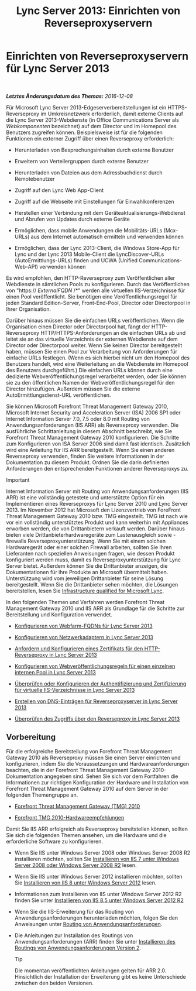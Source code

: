﻿---
title: 'Lync Server 2013: Einrichten von Reverseproxyservern'
TOCTitle: Einrichten von Reverseproxyservern
ms:assetid: 00bc138a-243f-4389-bfa5-9c62fcc95132
ms:mtpsurl: https://technet.microsoft.com/de-de/library/Gg398069(v=OCS.15)
ms:contentKeyID: 49292977
ms.date: 12/10/2016
mtps_version: v=OCS.15
ms.translationtype: HT
---

# Einrichten von Reverseproxyservern für Lync Server 2013

 

_**Letztes Änderungsdatum des Themas:** 2016-12-08_

Für Microsoft Lync Server 2013-Edgeserverbereitstellungen ist ein HTTPS-Reverseproxy im Umkreisnetzwerk erforderlich, damit externe Clients auf die Lync Server 2013-Webdienste (in Office Communications Server als *Webkomponenten* bezeichnet) auf dem Director und im Homepool des Benutzers zugreifen können. Beispielsweise ist für die folgenden Funktionen ein externer Zugriff über einen Reverseproxy erforderlich:

  - Herunterladen von Besprechungsinhalten durch externe Benutzer

  - Erweitern von Verteilergruppen durch externe Benutzer

  - Herunterladen von Dateien aus dem Adressbuchdienst durch Remotebenutzer

  - Zugriff auf den Lync Web App-Client

  - Zugriff auf die Webseite mit Einstellungen für Einwahlkonferenzen

  - Herstellen einer Verbindung mit dem Geräteaktualisierungs-Webdienst und Abrufen von Updates durch externe Geräte

  - Ermöglichen, dass mobile Anwendungen die Mobilitäts-URLs (Mcx-URLs) aus dem Internet automatisch ermitteln und verwenden können

  - Ermöglichen, dass der Lync 2013-Client, die Windows Store-App für Lync und der Lync 2013 Mobile-Client die LyncDiscover-URLs (AutoErmittlungs-URLs) finden und UCWA (Unified Communications-Web-API) verwenden können

Es wird empfohlen, den HTTP-Reverseproxy zum Veröffentlichen aller Webdienste in sämtlichen Pools zu konfigurieren. Durch das Veröffentlichen von "https:// *ExternalFQDN* /\*" werden alle virtuellen IIS-Verzeichnisse für einen Pool veröffentlicht. Sie benötigen eine Veröffentlichungsregel für jeden Standard Edition-Server, Front-End-Pool, Director oder Directorpool in Ihrer Organisation.

Darüber hinaus müssen Sie die einfachen URLs veröffentlichen. Wenn die Organisation einen Director oder Directorpool hat, fängt der HTTP-Reverseproxy HTTP/HTTPS-Anforderungen an die einfachen URLs ab und leitet sie an das virtuelle Verzeichnis der externen Webdienste auf dem Director oder Directorpool weiter. Wenn Sie keinen Director bereitgestellt haben, müssen Sie einen Pool zur Verarbeitung von Anforderungen für einfache URLs festlegen. (Wenn es sich hierbei nicht um den Homepool des Benutzers handelt, wird eine Weiterleitung an die Webdienste im Homepool des Benutzers durchgeführt.) Die einfachen URLs können durch eine dedizierte Webveröffentlichungsregel verarbeitet werden, oder Sie können sie zu den öffentlichen Namen der Webveröffentlichungsregel für den Director hinzufügen. Außerdem müssen Sie die externe AutoErmittlungsdienst-URL veröffentlichen.

Sie können Microsoft Forefront Threat Management Gateway 2010, Microsoft Internet Security and Acceleration Server (ISA) 2006 SP1 oder Internet Information Server 7.0, 7.5 oder 8.0 mit Routing von Anwendungsanforderungen (IIS ARR) als Reverseproxy verwenden. Die ausführliche Schrittanleitung in diesem Abschnitt beschreibt, wie Sie Forefront Threat Management Gateway 2010 konfigurieren. Die Schritte zum Konfigurieren von ISA Server 2006 sind damit fast identisch. Zusätzlich wird eine Anleitung für IIS ARR bereitgestellt. Wenn Sie einen anderen Reverseproxy verwenden, finden Sie weitere Informationen in der Dokumentation zu diesem Produkt. Ordnen Sie die darin definierten Anforderungen den entsprechenden Funktionen anderer Reverseproxys zu.


> [!IMPORTANT]
> Internet Information Server mit Routing von Anwendungsanforderungen (IIS ARR) ist eine vollständig getestete und unterstützte Option für ein Implementieren eines Reverseproxys für Lync Server 2010 und Lync Server 2013. Im November 2012 hat Microsoft den Lizenzvertrieb von ForeFront Threat Management Gateway 2010 bzw. TMG eingestellt. TMG ist nach wie vor ein vollständig unterstütztes Produkt und kann weiterhin mit Appliances erworben werden, die von Drittanbietern verkauft werden. Darüber hinaus bieten viele Drittanbieterhardwaregeräte zum Lastenausgleich sowie -firewalls Reverseproxyunterstützung. Wenn Sie mit einem solchen Hardwaregerät oder einer solchen Firewall arbeiten, sollten Sie Ihren Lieferanten nach speziellen Anweisungen fragen, wie dessen Produkt konfiguriert werden muss, damit es Reverseproxyunterstützung für Lync Server bietet. Außerdem können Sie die Drittanbieter anzeigen, die Dokumentationen für ihre Produkte an Microsoft übermittelt haben. Unterstützung wird vom jeweiligen Drittanbieter für seine Lösung bereitgestellt. Wenn Sie die Drittanbieter sehen möchten, die Lösungen bereitstellen, lesen Sie <A href="http://go.microsoft.com/fwlink/?linkid=268730">Infrastructure qualified for Microsoft Lync</A>.



In den folgenden Themen und Verfahren werden Forefront Threat Management Gateway 2010 und IIS ARR als Grundlage für die Schritte zur Bereitstellung und Konfiguration verwendet.

  - [Konfigurieren von Webfarm-FQDNs für Lync Server 2013](lync-server-2013-configure-web-farm-fqdns.md)

  - [Konfigurieren von Netzwerkadaptern in Lync Server 2013](lync-server-2013-configure-network-adapters.md)

  - [Anfordern und Konfigurieren eines Zertifikats für den HTTP-Reverseproxy in Lync Server 2013](lync-server-2013-request-and-configure-a-certificate-for-your-reverse-http-proxy.md)

  - [Konfigurieren von Webveröffentlichungsregeln für einen einzelnen internen Pool in Lync Server 2013](lync-server-2013-configure-web-publishing-rules-for-a-single-internal-pool.md)

  - [Überprüfen oder Konfigurieren der Authentifizierung und Zertifizierung für virtuelle IIS-Verzeichnisse in Lync Server 2013](lync-server-2013-verify-or-configure-authentication-and-certification-on-iis-virtual-directories.md)

  - [Erstellen von DNS-Einträgen für Reverseproxyserver in Lync Server 2013](lync-server-2013-create-dns-records-for-reverse-proxy-servers.md)

  - [Überprüfen des Zugriffs über den Reverseproxy in Lync Server 2013](lync-server-2013-verify-access-through-your-reverse-proxy.md)

## Vorbereitung

Für die erfolgreiche Bereitstellung von Forefront Threat Management Gateway 2010 als Reverseproxy müssen Sie einen Server einrichten und konfigurieren, indem Sie die Voraussetzungen und Hardwareanforderungen beachten, die in der Forefront Threat Management Gateway 2010-Dokumentation angegeben sind. Sehen Sie sich vor dem Fortfahren die Informationen zur richtigen Konfiguration der Hardware und Installation von Forefront Threat Management Gateway 2010 auf dem Server in der folgenden Themengruppe an.

  - [Forefront Threat Management Gateway (TMG) 2010](http://go.microsoft.com/fwlink/?linkid=291292)

  - [Forefront TMG 2010-Hardwareempfehlungen](http://go.microsoft.com/fwlink/?linkid=291293)

Damit Sie IIS ARR erfolgreich als Reverseproxy bereitstellen können, sollten Sie sich die folgenden Themen ansehen, um die Hardware und die erforderliche Software zu konfigurieren.

  - Wenn Sie IIS unter Windows Server 2008 oder Windows Server 2008 R2 installieren möchten, sollten Sie [Installieren von IIS 7 unter Windows Server 2008 oder Windows Server 2008 R2](http://go.microsoft.com/fwlink/?linkid=291296) lesen.

  - Wenn Sie IIS unter Windows Server 2012 installieren möchten, sollten Sie [Installieren von IIS 8 unter Windows Server 2012](http://go.microsoft.com/fwlink/?linkid=291297) lesen.

  - Informationen zum Installieren von IIS unter Windows Server 2012 R2 finden Sie unter [Installieren von IIS 8.5 unter Windows Server 2012 R2](http://go.microsoft.com/fwlink/?linkid=330687)

  - Wenn Sie die IIS-Erweiterung für das Routing von Anwendungsanforderungen herunterladen möchten, folgen Sie den Anweisungen unter [Routing von Anwendungsanforderungen](http://go.microsoft.com/fwlink/?linkid=291298).

  - Die Anleitungen zur Installation des Routings von Anwendungsanforderungen (ARR) finden Sie unter [Installieren des Routings von Anwendungsanforderungen Version 2](http://go.microsoft.com/fwlink/?linkid=291299).
    

    > [!TIP]
    > Die momentan veröffentlichten Anleitungen gelten für ARR 2.0. Hinsichtlich der Installation der Erweiterung gibt es keine Unterschiede zwischen den beiden Versionen.


